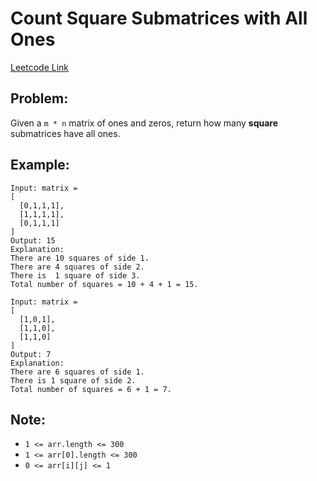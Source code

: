 
# Count Square Submatrices with All Ones
[Leetcode Link](https://leetcode.com/problems/count-square-submatrices-with-all-ones/)

## Problem:

Given a `m * n` matrix of ones and zeros, return how many **square** submatrices have all ones.

## Example:

```
Input: matrix =
[
  [0,1,1,1],
  [1,1,1,1],
  [0,1,1,1]
]
Output: 15
Explanation: 
There are 10 squares of side 1.
There are 4 squares of side 2.
There is  1 square of side 3.
Total number of squares = 10 + 4 + 1 = 15.
```

```
Input: matrix = 
[
  [1,0,1],
  [1,1,0],
  [1,1,0]
]
Output: 7
Explanation: 
There are 6 squares of side 1.  
There is 1 square of side 2. 
Total number of squares = 6 + 1 = 7.
```

## Note:

- `1 <= arr.length <= 300`
- `1 <= arr[0].length <= 300`
- `0 <= arr[i][j] <= 1`